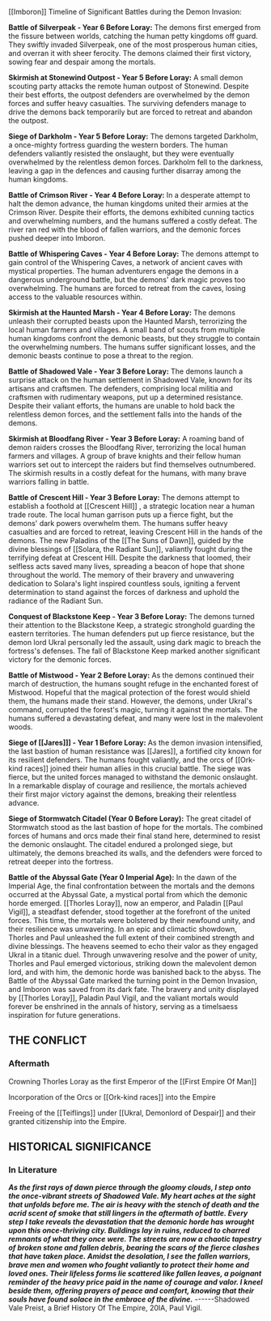 [[Imboron]] Timeline of Significant Battles during the Demon Invasion:

**Battle of Silverpeak - Year 6 Before Loray:** The demons first emerged from the fissure between worlds, catching the human petty kingdoms off guard. They swiftly invaded Silverpeak, one of the most prosperous human cities, and overran it with sheer ferocity. The demons claimed their first victory, sowing fear and despair among the mortals. 

**Skirmish at Stonewind Outpost - Year 5 Before Loray:** A small demon scouting party attacks the remote human outpost of Stonewind. Despite their best efforts, the outpost defenders are overwhelmed by the demon forces and suffer heavy casualties. The surviving defenders manage to drive the demons back temporarily but are forced to retreat and abandon the outpost. 

**Siege of Darkholm - Year 5 Before Loray:** The demons targeted Darkholm, a once-mighty fortress guarding the western borders. The human defenders valiantly resisted the onslaught, but they were eventually overwhelmed by the relentless demon forces. Darkholm fell to the darkness, leaving a gap in the defences and causing further disarray among the human kingdoms. 

**Battle of Crimson River - Year 4 Before Loray:** In a desperate attempt to halt the demon advance, the human kingdoms united their armies at the Crimson River. Despite their efforts, the demons exhibited cunning tactics and overwhelming numbers, and the humans suffered a costly defeat. The river ran red with the blood of fallen warriors, and the demonic forces pushed deeper into Imboron. 

**Battle of 
Whispering Caves - Year 4 Before Loray:** The demons attempt to gain control of the Whispering Caves, a network of ancient caves with mystical properties. The human adventurers engage the demons in a dangerous underground battle, but the demons' dark magic proves too overwhelming. The humans are forced to retreat from the caves, losing access to the valuable resources within. 

**Skirmish at the Haunted Marsh - Year 4 Before Loray:** The demons unleash their corrupted beasts upon the Haunted Marsh, terrorizing the local human farmers and villages. A small band of scouts from multiple human kingdoms confront the demonic beasts, but they struggle to contain the overwhelming numbers. The humans suffer significant losses, and the demonic beasts continue to pose a threat to the region. 

**Battle of Shadowed Vale - Year 3 Before Loray:** The demons launch a surprise attack on the human settlement in Shadowed Vale, known for its artisans and craftsmen. The defenders, comprising local militia and craftsmen with rudimentary weapons, put up a determined resistance. Despite their valiant efforts, the humans are unable to hold back the relentless demon forces, and the settlement falls into the hands of the demons. 

**Skirmish at Bloodfang River - Year 3 Before Loray:** A roaming band of demon raiders crosses the Bloodfang River, terrorizing the local human farmers and villages. A group of brave knights and their fellow human warriors set out to intercept the raiders but find themselves outnumbered. The skirmish results in a costly defeat for the humans, with many brave warriors falling in battle.

**Battle of Crescent Hill - Year 3 Before Loray:** The demons attempt to establish a foothold at [[Crescent Hill]] , a strategic location near a human trade route. The local human garrison puts up a fierce fight, but the demons' dark powers overwhelm them. The humans suffer heavy casualties and are forced to retreat, leaving Crescent Hill in the hands of the demons. The new Paladins of the [[The Suns of Dawn]], guided by the divine blessings of [[Solara, the Radiant Sun]], valiantly fought during the terrifying defeat at Crescent Hill. Despite the darkness that loomed, their selfless acts saved many lives, spreading a beacon of hope that shone throughout the world. The memory of their bravery and unwavering dedication to Solara's light inspired countless souls, igniting a fervent determination to stand against the forces of darkness and uphold the radiance of the Radiant Sun. 

**Conquest of Blackstone Keep - Year 3 Before Loray:** The demons turned their attention to the Blackstone Keep, a strategic stronghold guarding the eastern territories. The human defenders put up fierce resistance, but the demon lord Ukral personally led the assault, using dark magic to breach the fortress's defenses. The fall of Blackstone Keep marked another significant victory for the demonic forces. 

**Battle of Mistwood - Year 2 Before Loray:** As the demons continued their march of destruction, the humans sought refuge in the enchanted forest of Mistwood. Hopeful that the magical protection of the forest would shield them, the humans made their stand. However, the demons, under Ukral's command, corrupted the forest's magic, turning it against the mortals. The humans suffered a devastating defeat, and many were lost in the malevolent woods. 

**Siege of [[Jares]]] - Year 1 Before Loray:** As the demon invasion intensified, the last bastion of human resistance was [[Jares]], a fortified city known for its resilient defenders. The humans fought valiantly, and the orcs of [[Ork-kind races]] joined their human allies in this crucial battle. The siege was fierce, but the united forces managed to withstand the demonic onslaught. In a remarkable display of courage and resilience, the mortals achieved their first major victory against the demons, breaking their relentless advance. 

**Siege of Stormwatch Citadel (Year 0 Before Loray):** The great citadel of Stormwatch stood as the last bastion of hope for the mortals. The combined forces of humans and orcs made their final stand here, determined to resist the demonic onslaught. The citadel endured a prolonged siege, but ultimately, the demons breached its walls, and the defenders were forced to retreat deeper into the fortress. 

**Battle of the Abyssal Gate (Year 0 Imperial Age):** In the dawn of the Imperial Age, the final confrontation between the mortals and the demons occurred at the Abyssal Gate, a mystical portal from which the demonic horde emerged. [[Thorles Loray]], now an emperor, and Paladin [[Paul Vigil]], a steadfast defender, stood together at the forefront of the united forces. This time, the mortals were bolstered by their newfound unity, and their resilience was unwavering. In an epic and climactic showdown, Thorles and Paul unleashed the full extent of their combined strength and divine blessings. The heavens seemed to echo their valor as they engaged Ukral in a titanic duel. Through unwavering resolve and the power of unity, Thorles and Paul emerged victorious, striking down the malevolent demon lord, and with him, the demonic horde was banished back to the abyss. The Battle of the Abyssal Gate marked the turning point in the Demon Invasion, and Imboron was saved from its dark fate. The bravery and unity displayed by [[Thorles Loray]], Paladin Paul Vigil, and the valiant mortals would forever be enshrined in the annals of history, serving as a timelsaess inspiration for future generations.

## THE CONFLICT

### Aftermath

Crowning Thorles Loray as the first Emperor of the [[First Empire Of Man]]

Incorporation of the Orcs or [[Ork-kind races]] into the Empire 

Freeing of the [[Teiflings]] under [[Ukral, Demonlord of Despair]] and their granted citizenship into the Empire.

## HISTORICAL SIGNIFICANCE

### In Literature

***As the first rays of dawn pierce through the gloomy clouds, I step onto the once-vibrant streets of Shadowed Vale. My heart aches at the sight that unfolds before me. The air is heavy with the stench of death and the acrid scent of smoke that still lingers in the aftermath of battle. Every step I take reveals the devastation that the demonic horde has wrought upon this once-thriving city. Buildings lay in ruins, reduced to charred remnants of what they once were. The streets are now a chaotic tapestry of broken stone and fallen debris, bearing the scars of the fierce clashes that have taken place. Amidst the desolation, I see the fallen warriors, brave men and women who fought valiantly to protect their home and loved ones. Their lifeless forms lie scattered like fallen leaves, a poignant reminder of the heavy price paid in the name of courage and valor. I kneel beside them, offering prayers of peace and comfort, knowing that their souls have found solace in the embrace of the divine.*** ------Shadowed Vale Preist, a Brief History Of The Empire, 20IA, Paul Vigil.


